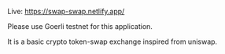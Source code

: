 
Live: https://swap-swap.netlify.app/

Please use Goerli testnet for this application.

It is a basic crypto token-swap exchange inspired from uniswap.
